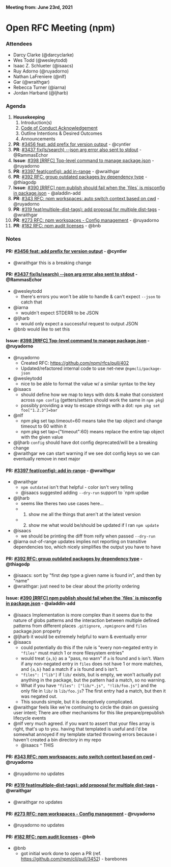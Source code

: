 #### Meeting from: June 23rd, 2021

# Open RFC Meeting (npm)

### Attendees
- Darcy Clarke (@darcyclarke)
- Wes Todd (@wesleytodd)
- Isaac Z. Schlueter (@isaacs)
- Ruy Adorno (@ruyadorno)
- Nathan LaFreniere (@nlf)
- Gar (@wraithgar)
- Rebecca Turner (@iarna)
- Jordan Harband (@ljharb)

### Agenda

1. **Housekeeping**
	1. Introduction(s)
	1. [Code of Conduct Acknowledgement](https://www.npmjs.com/policies/conduct)
	1. Outline Intentions & Desired Outcomes
	1. Announcements
1. **PR**: [#3456 feat: add prefix for version output](https://github.com/npm/cli/pull/3456) - @cyntler
1. **PR**: [#3437 fix(ls/search) --json arg error also sent to stdout](https://github.com/npm/cli/pull/3437) - @RammasEchor
1. **Issue**: [#398 [RRFC] Top-level command to manage package.json](https://github.com/npm/rfcs/issues/398) - @ruyadorno
1. **PR**: [#3397 feat(config): add in-range](https://github.com/npm/cli/pull/3397) - @wraithgar
1. **PR**: [#392 RFC: group outdated packages by dependency type](https://github.com/npm/rfcs/pull/392) - @thiagodp
1. **Issue**: [#390 [RRFC] npm publish should fail when the &#x60;files&#x60; is misconfig in package.json](https://github.com/npm/rfcs/issues/390) - @aladdin-add
1. **PR**: [#343 RFC: npm workspaces: auto switch context based on cwd](https://github.com/npm/rfcs/pull/343) - @ruyadorno
1. **PR**: [#319 feat(multiple-dist-tags): add proposal for multiple dist-tags](https://github.com/npm/rfcs/pull/319) - @wraithgar
1. **PR**: [#273 RFC: npm workspaces - Config management](https://github.com/npm/rfcs/pull/273) - @ruyadorno
1. **PR**: [#182 RFC: npm audit licenses](https://github.com/npm/rfcs/pull/182) - @bnb

### Notes

#### **PR**: [#3456 feat: add prefix for version output](https://github.com/npm/cli/pull/3456) - @cyntler
  - @wraithgar this is a breaking change

#### **PR**: [#3437 fix(ls/search) --json arg error also sent to stdout](https://github.com/npm/cli/pull/3437) - @RammasEchor
  - @wesleytodd
    - there's errors you won't be able to handle & can't expect `--json` to catch that
  - @iarna 
    - wouldn't expect STDERR to be JSON 
  - @ljharb
    - would only expect a successful request to output JSON
  - @bnb would like to set this  

#### **Issue**: [#398 [RRFC] Top-level command to manage package.json](https://github.com/npm/rfcs/issues/398) - @ruyadorno
  - @ruyadorno
    - Created RFC: https://github.com/npm/rfcs/pull/402
    - Updated/refactored internal code to use net-new `@npmcli/package-json`
  - @wesleytodd 
    - nice to be able to format the value w/ a similar syntax to the key
  - @isaacs 
    - should define how we map to keys with dots & make that consistent across `npm config` (getters/setters should work the same in `npm pkg`)
    - possibly providing a way to escape strings with a dot: `npm pkg set foo["1.2.3"]=bar`
  - @nlf 
    - npm pkg set tap.timeout=60 means take the tap object and change timeout to 60 within it
    - npm pkg set tap={"timeout":60} means replace the entire tap object with the given value
  - @ljharb `config` should have dot config deprecated/will be a breaking change
  - @wraithgar we can start warning if we see dot config keys so we can eventually remove in next major

#### **PR**: [#3397 feat(config): add in-range](https://github.com/npm/cli/pull/3397) - @wraithgar
  - @wraithgar 
    - `npm outdated` isn't that helpful - color isn't very telling
    - @isaacs suggested adding `--dry-run` support to `npm updae
  - @ljharb 
    - seems like theres two use cases here...
    - 1. show me all the things that aren't at the latest version
    - 2. show me what would be/should be updated if I ran `npm update`
  - @isaacs 
    - we should be printing the diff from reify when passed `--dry-run`
  - @iarna out-of-range updates implies not reporting on transitive dependencies too, which nicely simplifies the output you have to have

#### **PR**: [#392 RFC: group outdated packages by dependency type](https://github.com/npm/rfcs/pull/392) - @thiagodp
  - @isaacs: sort by "first dep type a given name is found in", and then by "name"
  - @wraithgar: just need to be clear about the priority ordering


#### **Issue**: [#390 [RRFC] npm publish should fail when the &#x60;files&#x60; is misconfig in package.json](https://github.com/npm/rfcs/issues/390) - @aladdin-add
  - @isaacs Implementation is more complex than it seems due to the nature of globs patterns and the interaction between multiple defined patterns from different places `.gitignore`, `.npmignore` and `files` package.json property
  - @ljharb it would be extremely helpful to warn & eventually error
  - @isaacs
      - could potentially do this if the rule is "every non-negated entry in `"files"` must match 1 or more filesystem entries"
      - would treat `{a,b}` as a "pass, no warn" if `a` is found and `b` isn't.  Warn if any non-negated entry in `files` does not have 1 or more matches, and `{a,b}` had a match if `a` is found and `b` isn't.
      - `"files": ["lib"]` if `lib/` exists, but is empty, we won't actually put anything in the package, but the pattern had a match, so no warning.
      - What if you have `"files": ["lib/*.js", "!lib/foo.js"]` and the only file in `lib/` is `lib/foo.js`?  The first entry had a match, but then it was negated out.
      - This sounds simple, but it is deceptively complicated.
  - @wraithgar feels like we're continuing to circle the drain on guessing user intent; There are other mechanisms for this like prepare/prepublish lifecycle events
  - @nlf very much agreed. if you want to assert that your files array is right, that's up to you. having that templated is useful and i'd be somewhat annoyed if my template started throwing errors because i haven't created a bin directory in my repo
      - @isaacs `^` THIS

#### **PR**: [#343 RFC: npm workspaces: auto switch context based on cwd](https://github.com/npm/rfcs/pull/343) - @ruyadorno
  - @ruyadorno no updates

#### **PR**: [#319 feat(multiple-dist-tags): add proposal for multiple dist-tags](https://github.com/npm/rfcs/pull/319) - @wraithgar
  - @wraithgar no updates

#### **PR**: [#273 RFC: npm workspaces - Config management](https://github.com/npm/rfcs/pull/273) - @ruyadorno
  - @ruyadorno no updates

#### **PR**: [#182 RFC: npm audit licenses](https://github.com/npm/rfcs/pull/182) - @bnb
  - @bnb 
    - got initial work done to open a PR (ref. https://github.com/npm/cli/pull/3452) - barebones

